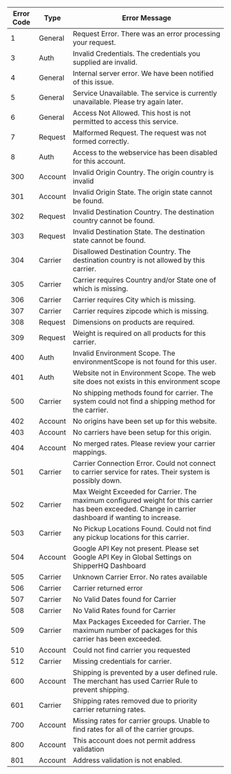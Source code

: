 [//]: # (This is a file included in other files: all the FAQ of all APIs contain this file)

| Error Code | Type | Error Message |
|------|-----|-----|
|1|General| Request Error. There was an error processing your request.|
|3|Auth| Invalid Credentials. The credentials you supplied are invalid.|
|4|General| Internal server error.  We have been notified of this issue.|
|5|General| Service Unavailable. The service is currently unavailable.  Please try again later.|
|6|General| Access Not Allowed. This host is not permitted to access this service.|
|7|Request| Malformed Request. The request was not formed correctly.|
|8|Auth| Access to the webservice has been disabled for this account.|
|300|Account| Invalid Origin Country. The origin country is invalid|
|301|Account| Invalid Origin State. The origin state cannot be found.|
|302|Request| Invalid Destination Country. The destination country cannot be found.|
|303|Request| Invalid Destination State. The destination state cannot be found.|
|304|Carrier| Disallowed Destination Country. The destination country is not allowed by this carrier.|
|305|Carrier| Carrier requires Country and/or State one of which is missing.|
|306|Carrier| Carrier requires City which is missing.|
|307|Carrier| Carrier requires zipcode which is missing.|
|308|Request| Dimensions on products are required.|
|309|Request| Weight is required on all products for this carrier.|
|400|Auth| Invalid Environment Scope. The environmentScope is not found for this user.|
|401|Auth| Website not in Environment Scope. The web site does not exists in this environment scope|
|500|Carrier| No shipping methods found for carrier. The system could not find a shipping method for the carrier.|
|402|Account| No origins have been set up for this website.|
|403|Account| No carriers have been setup for this origin.|
|404|Account| No merged rates. Please review your carrier mappings.|
|501|Carrier| Carrier Connection Error. Could not connect to carrier service for rates.  Their system is possibly down.|
|502|Carrier| Max Weight Exceeded for Carrier. The maximum configured weight for this carrier has been exceeded. Change in carrier dashboard if wanting to increase.|
|503|Carrier| No Pickup Locations Found. Could not find any pickup locations for this carrier.|
|504|Account| Google API Key not present. Please set Google API Key in Global Settings on ShipperHQ Dashboard|
|505|Carrier| Unknown Carrier Error. No rates available|
|506|Carrier| Carrier returned error|
|507|Carrier| No Valid Dates found for Carrier|
|508|Carrier| No Valid Rates found for Carrier|
|509|Carrier| Max Packages Exceeded for Carrier. The maximum number of packages for this carrier has been exceeded.|
|510|Account| Could not find carrier you requested|
|512|Carrier| Missing credentials for carrier.|
|600|Account| Shipping is prevented by a user defined rule. The merchant has used Carrier Rule to prevent shipping.|
|601|Carrier| Shipping rates removed due to priority carrier returning rates.|
|700|Account| Missing rates for carrier groups. Unable to find rates for all of the carrier groups.|
|800|Account| This account does not permit address validation|
|801|Account| Address validation is not enabled.|
